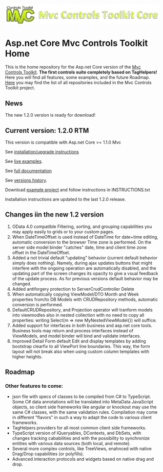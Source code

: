 ![alt tag](https://raw.githubusercontent.com/MvcControlsToolkit/Home/master/MvcControlsToolkitCore.PNG)

# Asp.net Core Mvc Controls Toolkit Home
This is the home repository for the Asp.net Core version of the [Mvc Controls 
Toolkit](http://mvccontrolstoolkit.codeplex.com/). **The first controls suite completely based on TagHelpers!** Here you will find all features, some examples, and the future Roadmap. 
[Here](https://github.com/MvcControlsToolkit) you may find the list of all repositories included in the Mvc Controls Toolkit project. 

## News
The new 1.2.0 version is ready for download! 

## Current version: 1.2.0 RTM
This version is compatible with Asp.net Core >= 1.1.0 Mvc

See [installation/upgrade instructions](http://documentation.aspnetcore.mvc-controls.com/QuickStart/Installation)

See [live examples](http://examples.aspnetcore.mvc-controls.com/).

See [full documentation](http://documentation.aspnetcore.mvc-controls.com/)

See [versions history](http://documentation.aspnetcore.mvc-controls.com/Home/ReleasesHistory).

Download [example project](https://github.com/MvcControlsToolkit/Home/releases/download/1.1.5/ControlsExamples.zip) 
and follow instructions in INSTRUCTIONS.txt

Installation instructions are updated to the last 1.2.0 release.
 

    
## Changes iin the new 1.2 version

1. OData 4.0 compatible Filtering, sorting, and grouping capabilities you may apply easily to grids or to your custom pages.
2. When DateTimeOffset is used instead of DateTime for date+time editing, automatic conversion to the browser Time zone is performed. On the server side model binder "catches" date, time and client time zone offset in the DateTimeOffset.
3. Added a not  trivial default "updating" behavior (current default behavior simply does nothing). Namely, during ajax updates buttons that might interfere with the ongoing operation are automatically disabled, and the updating part of the screen changes its opacity to give a vsual feedback of the update process. As for previous versions default behavior may be changed.
4. Added antiforgery protection to ServerCrudController Delete
5. When automatically copying ViewModel/DTO Month and Week properties from/to DB Models with CRUDRepository methods, automatic conversion is performed.
6. DefaultCRUDRepository, and Projection operator will tranform models into viewmodles also in nested collection with no need to copy all properties: writing Select(m => new MyNestedViewModel{}) will suffice.
7. Added support for interfaces in both business and asp.net core tools. Business tools may return and process interfaces instead of ViewModels, and model binder will bind and validate interfaces.
8. Improved Detail Form default Edit and display templates by adding bootstrap clearfix to all ViewPort line boundaries. This way, the form layout will not break also when using custom column templates with higher heights. 

## Roadmap

### Other features to come:

* json file with specs of classes to be compiled from C# to TypeScript. Some C# data annotations will be translated into MetaData JavaScript objects, so client side frameworks like angular or knockout may use the same C# classes, with the same validation rules.  Compilation may come in different "flavors" in such a way to adapt the code to various client frameworks.
* TagHelpers providers for all most common client side frameworks.
* TypeScript version of IQueryables, DContexts, and DbSets, with changes tracking cababilities and with the possibility 
to synchronize entities with various data sources (both local, and remote). 
* Several more complex controls, like TreeViews, enahnced with native Drag/Drop capabilities (or polyfills). 
* Advanced interaction protocols and widgets based on native drag and drop. 
     
    
    
  
    
    
   
     
